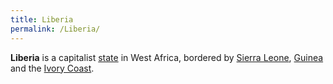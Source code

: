 ```yaml
---
title: Liberia
permalink: /Liberia/
---
```


**Liberia** is a capitalist [state](List_of_States "wikilink") in West
Africa, bordered by [Sierra Leone](Sierra_Leone "wikilink"),
[Guinea](Guinea "wikilink") and the [Ivory
Coast](Ivory_Coast "wikilink").